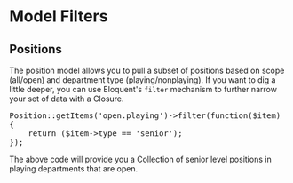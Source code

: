 # Model Filters

## Positions

The position model allows you to pull a subset of positions based on scope (all/open) and department type (playing/nonplaying). If you want to dig a little deeper, you can use Eloquent's `filter` mechanism to further narrow your set of data with a Closure.

<pre>Position::getItems('open.playing')->filter(function($item)
{
	return ($item->type == 'senior');
});</pre>

The above code will provide you a Collection of senior level positions in playing departments that are open.